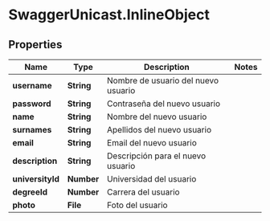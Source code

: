 # SwaggerUnicast.InlineObject

## Properties

Name | Type | Description | Notes
------------ | ------------- | ------------- | -------------
**username** | **String** | Nombre de usuario del nuevo usuario | 
**password** | **String** | Contraseña del nuevo usuario | 
**name** | **String** | Nombre del nuevo usuario | 
**surnames** | **String** | Apellidos del nuevo usuario | 
**email** | **String** | Email del nuevo usuario | 
**description** | **String** | Descripción para el nuevo usuario | 
**universityId** | **Number** | Universidad del usuario | 
**degreeId** | **Number** | Carrera del usuario | 
**photo** | **File** | Foto del usuario | 


